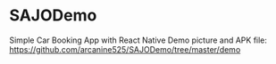 # SAJODemo
Simple Car Booking App with React Native
Demo picture and APK file: https://github.com/arcanine525/SAJODemo/tree/master/demo
